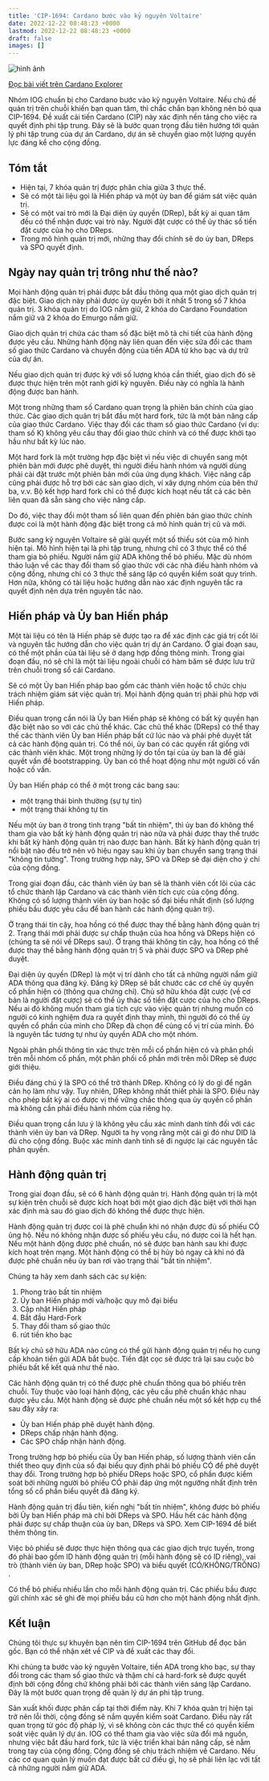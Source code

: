 ```yaml
---
title: 'CIP-1694: Cardano bước vào kỷ nguyên Voltaire'
date: 2022-12-22 08:48:23 +0000
lastmod: 2022-12-22 08:48:23 +0000
draft: false
images: []
---
```


![hình ảnh](https://img.cexplorer.io/i/8645fee8d7d502d27bb80c7174bf145a.jpg)

[Đọc bài viết trên Cardano Explorer](https://cexplorer.io/article/cip-1694-cardano-enters-the-voltaire-era)

Nhóm IOG chuẩn bị cho Cardano bước vào kỷ nguyên Voltaire. Nếu chủ đề quản trị trên chuỗi khiến bạn quan tâm, thì chắc chắn bạn không nên bỏ qua CIP-1694. Đề xuất cải tiến Cardano (CIP) này xác định nền tảng cho việc ra quyết định phi tập trung. Đây sẽ là bước quan trọng đầu tiên hướng tới quản lý phi tập trung của dự án Cardano, dự án sẽ chuyển giao một lượng quyền lực đáng kể cho cộng đồng.

## Tóm tắt

- Hiện tại, 7 khóa quản trị được phân chia giữa 3 thực thể.
- Sẽ có một tài liệu gọi là Hiến pháp và một ủy ban để giám sát việc quản trị.
- Sẽ có một vai trò mới là Đại diện ủy quyền (DRep), bất kỳ ai quan tâm đều có thể nhận được vai trò này. Người đặt cược có thể ủy thác số tiền đặt cược của họ cho DReps.
- Trong mô hình quản trị mới, những thay đổi chính sẽ do ủy ban, DReps và SPO quyết định.

## Ngày nay quản trị trông như thế nào?

Mọi hành động quản trị phải được bắt đầu thông qua một giao dịch quản trị đặc biệt. Giao dịch này phải được ủy quyền bởi ít nhất 5 trong số 7 khóa quản trị. 3 khóa quản trị do IOG nắm giữ, 2 khóa do Cardano Foundation nắm giữ và 2 khóa do Emurgo nắm giữ.

Giao dịch quản trị chứa các tham số đặc biệt mô tả chi tiết của hành động được yêu cầu. Những hành động này liên quan đến việc sửa đổi các tham số giao thức Cardano và chuyển động của tiền ADA từ kho bạc và dự trữ của dự án.

Nếu giao dịch quản trị được ký với số lượng khóa cần thiết, giao dịch đó sẽ được thực hiện trên một ranh giới kỷ nguyên. Điều này có nghĩa là hành động được ban hành.

Một trong những tham số Cardano quan trọng là phiên bản chính của giao thức. Các giao dịch quản trị bắt đầu một hard fork, tức là một bản nâng cấp của giao thức Cardano. Việc thay đổi các tham số giao thức Cardano (ví dụ: tham số K) không yêu cầu thay đổi giao thức chính và có thể được khởi tạo hầu như bất kỳ lúc nào.

Một hard fork là một trường hợp đặc biệt vì nếu việc di chuyển sang một phiên bản mới được phê duyệt, thì người điều hành nhóm và người dùng phải cài đặt trước một phiên bản mới của ứng dụng khách. Việc nâng cấp cũng phải được hỗ trợ bởi các sàn giao dịch, ví xây dựng nhóm của bên thứ ba, v.v. Bộ kết hợp hard fork chỉ có thể được kích hoạt nếu tất cả các bên liên quan đã sẵn sàng cho việc nâng cấp.

Do đó, việc thay đổi một tham số liên quan đến phiên bản giao thức chính được coi là một hành động đặc biệt trong cả mô hình quản trị cũ và mới.

Bước sang kỷ nguyên Voltaire sẽ giải quyết một số thiếu sót của mô hình hiện tại. Mô hình hiện tại là phi tập trung, nhưng chỉ có 3 thực thể có thể tham gia bỏ phiếu. Người nắm giữ ADA không thể bỏ phiếu. Mặc dù nhóm thảo luận về các thay đổi tham số giao thức với các nhà điều hành nhóm và cộng đồng, nhưng chỉ có 3 thực thể sáng lập có quyền kiểm soát quy trình. Hơn nữa, không có tài liệu hoặc hướng dẫn nào xác định nguyên tắc ra quyết định nên dựa trên nguyên tắc nào.

## Hiến pháp và Ủy ban Hiến pháp

Một tài liệu có tên là Hiến pháp sẽ được tạo ra để xác định các giá trị cốt lõi và nguyên tắc hướng dẫn cho việc quản trị dự án Cardano. Ở giai đoạn sau, có thể một phần của tài liệu sẽ ở dạng hợp đồng thông minh. Trong giai đoạn đầu, nó sẽ chỉ là một tài liệu ngoài chuỗi có hàm băm sẽ được lưu trữ trên chuỗi trong sổ cái Cardano.

Sẽ có một Ủy ban Hiến pháp bao gồm các thành viên hoặc tổ chức chịu trách nhiệm giám sát việc quản trị. Mọi hành động quản trị phải phù hợp với Hiến pháp.

Điều quan trọng cần nói là Ủy ban Hiến pháp sẽ không có bất kỳ quyền hạn đặc biệt nào so với các chủ thể khác. Các chủ thể khác (DReps) có thể thay thế các thành viên Ủy ban Hiến pháp bất cứ lúc nào và phải phê duyệt tất cả các hành động quản trị. Có thể nói, ủy ban có các quyền rất giống với các thành viên khác. Một trong những lý do tồn tại của ủy ban là để giải quyết vấn đề bootstrapping. Ủy ban có thể hoạt động như một người cố vấn hoặc cố vấn.

Ủy ban Hiến pháp có thể ở một trong các bang sau:

- một trạng thái bình thường (sự tự tin)
- một trạng thái không tự tin

Nếu một ủy ban ở trong tình trạng "bất tín nhiệm", thì ủy ban đó không thể tham gia vào bất kỳ hành động quản trị nào nữa và phải được thay thế trước khi bất kỳ hành động quản trị nào được ban hành. Bất kỳ hành động quản trị nổi bật nào đều trở nên vô hiệu ngay sau khi ủy ban chuyển sang trạng thái "không tin tưởng". Trong trường hợp này, SPO và DRep sẽ đại diện cho ý chí của cộng đồng.

Trong giai đoạn đầu, các thành viên ủy ban sẽ là thành viên cốt lõi của các tổ chức thành lập Cardano và các thành viên tích cực của cộng đồng. Không có số lượng thành viên ủy ban hoặc số đại biểu nhất định (số lượng phiếu bầu được yêu cầu để ban hành các hành động quản trị).

Ở trạng thái tin cậy, hoa hồng có thể được thay thế bằng hành động quản trị 2. Trạng thái mới phải được sự chấp thuận của hoa hồng và DReps hiện có (chúng ta sẽ nói về DReps sau). Ở trạng thái không tin cậy, hoa hồng có thể được thay thế bằng hành động quản trị 5 và phải được SPO và DRep phê duyệt.

Đại diện ủy quyền (DRep) là một vị trí dành cho tất cả những người nắm giữ ADA thông qua đăng ký. Đăng ký DRep sẽ bắt chước các cơ chế ủy quyền cổ phần hiện có (thông qua chứng chỉ). Chủ sở hữu khóa đặt cược (về cơ bản là người đặt cược) sẽ có thể ủy thác số tiền đặt cược của họ cho DReps. Nếu ai đó không muốn tham gia tích cực vào việc quản trị nhưng muốn có người có kinh nghiệm đưa ra quyết định thay mình, thì người đó có thể ủy quyền cổ phần của mình cho DRep đã chọn để củng cố vị trí của mình. Đó là nguyên tắc tương tự như ủy quyền ADA cho một nhóm.

Ngoài phân phối thông tin xác thực trên mỗi cổ phần hiện có và phân phối trên mỗi nhóm cổ phần, một phân phối cổ phần mới trên mỗi DRep sẽ được giới thiệu.

Điều đáng chú ý là SPO có thể trở thành DRep. Không có lý do gì để ngăn cản họ làm như vậy. Tuy nhiên, DRep không nhất thiết phải là SPO. Điều này cho phép bất kỳ ai có được vị thế vững chắc thông qua ủy quyền cổ phần mà không cần phải điều hành nhóm của riêng họ.

Điều quan trọng cần lưu ý là không yêu cầu xác minh danh tính đối với các thành viên ủy ban và DRep. Người ta hy vọng rằng một cái gì đó như DID là đủ cho cộng đồng. Buộc xác minh danh tính sẽ đi ngược lại các nguyên tắc phân quyền.

## Hành động quản trị

Trong giai đoạn đầu, sẽ có 6 hành động quản trị. Hành động quản trị là một sự kiện trên chuỗi sẽ được kích hoạt bởi một giao dịch đặc biệt với thời hạn xác định mà sau đó giao dịch đó không thể được thực hiện.

Hành động quản trị được coi là phê chuẩn khi nó nhận được đủ số phiếu CÓ ủng hộ. Nếu nó không nhận được số phiếu yêu cầu, nó được coi là hết hạn. Nếu một hành động được phê chuẩn, nó sẽ được ban hành sau khi được kích hoạt trên mạng. Một hành động có thể bị hủy bỏ ngay cả khi nó đã được phê chuẩn nếu ủy ban rơi vào trạng thái "bất tín nhiệm".

Chúng ta hãy xem danh sách các sự kiện:

1. Phong trào bất tín nhiệm
2. Ủy ban Hiến pháp mới và/hoặc quy mô đại biểu
3. Cập nhật Hiến pháp
4. Bắt đầu Hard-Fork
5. Thay đổi tham số giao thức
6. rút tiền kho bạc

Bất kỳ chủ sở hữu ADA nào cũng có thể gửi hành động quản trị nếu họ cung cấp khoản tiền gửi ADA bắt buộc. Tiền đặt cọc sẽ được trả lại sau cuộc bỏ phiếu bất kể kết quả như thế nào.

Các hành động quản trị có thể được phê chuẩn thông qua bỏ phiếu trên chuỗi. Tùy thuộc vào loại hành động, các yêu cầu phê chuẩn khác nhau được yêu cầu. Một hành động sẽ được phê chuẩn nếu một số kết hợp cụ thể sau đây xảy ra:

- Ủy ban Hiến pháp phê duyệt hành động.
- DReps chấp nhận hành động.
- Các SPO chấp nhận hành động.

Trong trường hợp bỏ phiếu của Ủy ban Hiến pháp, số lượng thành viên cần thiết theo quy định của số đại biểu quy định phải bỏ phiếu CÓ để phê duyệt thay đổi. Trong trường hợp bỏ phiếu DReps hoặc SPO, cổ phần được kiểm soát bởi những người bỏ phiếu CÓ phải đáp ứng một ngưỡng nhất định trên tổng số cổ phần biểu quyết đã đăng ký.

Hành động quản trị đầu tiên, kiến nghị "bất tín nhiệm", không được bỏ phiếu bởi Ủy ban Hiến pháp mà chỉ bởi DReps và SPO. Hầu hết các hành động phải được sự chấp thuận của ủy ban, DReps và SPO. Xem CIP-1694 để biết thêm thông tin.

Việc bỏ phiếu sẽ được thực hiện thông qua các giao dịch trực tuyến, trong đó phải bao gồm ID hành động quản trị (mỗi hành động sẽ có ID riêng), vai trò (thành viên ủy ban, DRep hoặc SPO) và biểu quyết (CÓ/KHÔNG/TRỐNG) .

Có thể bỏ phiếu nhiều lần cho mỗi hành động quản trị. Các phiếu bầu được gửi chính xác sẽ ghi đè mọi phiếu bầu cũ hơn cho một hành động nhất định.

## Kết luận

Chúng tôi thực sự khuyên bạn nên tìm CIP-1694 trên GitHub để đọc bản gốc. Bạn có thể nhận xét về CIP và đề xuất các thay đổi.

Khi chúng ta bước vào kỷ nguyên Voltaire, tiền ADA trong kho bạc, sự thay đổi trong các tham số giao thức và thậm chí cả hard-fork sẽ được quyết định bởi cộng đồng chứ không phải bởi các thành viên sáng lập Cardano. Đây là một bước quan trọng để quản lý dự án phi tập trung.

Sản xuất khối được phân cấp tại thời điểm này. Khi 7 khóa quản trị hiện tại trở nên lỗi thời, cộng đồng sẽ nắm quyền kiểm soát Cardano. Điều này rất quan trọng từ góc độ pháp lý, vì sẽ không còn các thực thể có quyền kiểm soát việc quản lý dự án. IOG có thể tham gia vào việc sửa đổi mã nguồn, nhưng việc bắt đầu hard fork, tức là việc triển khai bản nâng cấp, sẽ nằm trong tay của cộng đồng. Cộng đồng sẽ chịu trách nhiệm về Cardano. Nếu các cơ quan quản lý muốn đạt được bất cứ điều gì, họ sẽ phải liên lạc với tất cả những người nắm giữ ADA.
